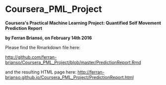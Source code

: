 # Coursera_PML_Project
**Coursera's Practical Machine Learning Project: Quantified Self Movement Prediction Report**

**by Ferran Briansó, on February 14th 2016**

Please find the Rmarkdown file here:

http://github.com/ferran-brianso/Coursera_PML_Project/blob/master/PredictionReport.Rmd

and the resulting HTML page here: 
http://ferran-brianso.github.io/Coursera_PML_Project/PredictionReport.html
